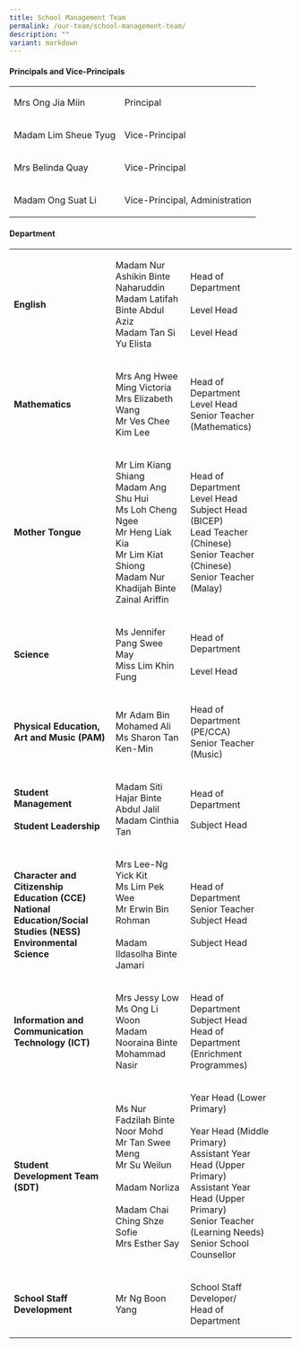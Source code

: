 ```yaml
---
title: School Management Team
permalink: /our-team/school-management-team/
description: ""
variant: markdown
---
```

<h4><strong>Principals and Vice-Principals</strong></h4><table><tbody><tr><td><p style="box-sizing: inherit; font-size: 1em;">Mrs Ong Jia Miin</p></td><td rowspan="1" colspan="1"><p style="box-sizing: inherit; font-size: 1em;">Principal</p></td></tr><tr><td rowspan="1" colspan="1"><p style="box-sizing: inherit; font-size: 1em;">Madam Lim Sheue Tyug</p></td><td rowspan="1" colspan="1"><p style="box-sizing: inherit; font-size: 1em;">Vice-Principal</p></td></tr><tr><td rowspan="1" colspan="1"><p style="box-sizing: inherit; font-size: 1em;">Mrs Belinda Quay</p></td><td rowspan="1" colspan="1"><p style="box-sizing: inherit; font-size: 1em;">Vice-Principal</p></td></tr><tr><td rowspan="1" colspan="1"><p style="box-sizing: inherit; font-size: 1em;">Madam Ong Suat Li</p></td><td rowspan="1" colspan="1"><p style="box-sizing: inherit; font-size: 1em;">Vice-Principal, Administration</p></td></tr></tbody></table><h4><strong>Department</strong></h4><table><tbody><tr><td rowspan="1" colspan="1"><p><strong>English</strong></p></td><td rowspan="1" colspan="1"><p>Madam Nur Ashikin Binte Naharuddin<br>Madam Latifah Binte Abdul Aziz<br>Madam Tan Si Yu Elista</p></td><td rowspan="1" colspan="1"><p>Head of Department<br><br>Level Head<br><br>Level Head</p></td><td rowspan="1" colspan="1"><p></p></td><td rowspan="1" colspan="1"><p></p></td></tr><tr><td rowspan="1" colspan="1"><p><strong>Mathematics</strong></p></td><td rowspan="1" colspan="1"><p>Mrs Ang Hwee Ming Victoria<br>Mrs Elizabeth Wang<br>Mr Ves Chee Kim Lee<br></p></td><td rowspan="1" colspan="1"><p>Head of Department<br>Level Head<br>Senior Teacher (Mathematics)</p></td></tr><tr><td rowspan="1" colspan="1"><p><strong>Mother Tongue</strong></p></td><td rowspan="1" colspan="1"><p>Mr Lim Kiang Shiang<br>Madam Ang Shu Hui<br>Ms Loh Cheng Ngee<br>Mr Heng Liak Kia<br>Mr Lim Kiat Shiong<br>Madam Nur Khadijah Binte Zainal Ariffin</p></td><td rowspan="1" colspan="1"><p>Head of Department<br>Level Head<br>Subject Head (BICEP)<br>Lead Teacher (Chinese)<br>Senior Teacher (Chinese)<br>Senior Teacher (Malay)</p></td></tr><tr><td rowspan="1" colspan="1"><p><strong>Science</strong></p></td><td rowspan="1" colspan="1"><p>Ms Jennifer Pang Swee May<br>Miss Lim Khin Fung</p></td><td rowspan="1" colspan="1"><p>Head of Department<br><br>Level Head</p></td></tr><tr></tr><tr><td rowspan="1" colspan="1"><p><strong>Physical Education, Art and Music (PAM)</strong></p></td><td rowspan="1" colspan="1"><p>Mr Adam Bin Mohamed Ali<br>Ms Sharon Tan Ken-Min</p></td><td rowspan="1" colspan="1"><p>Head of Department (PE/CCA)<br>Senior Teacher (Music)</p></td></tr><tr><td rowspan="1" colspan="1"><p><strong>Student Management</strong><br><strong><br>Student Leadership</strong></p></td><td rowspan="1" colspan="1"><p>Madam Siti Hajar Binte Abdul Jalil<br>Madam Cinthia Tan</p></td><td rowspan="1" colspan="1"><p>Head of Department<br></p><p>Subject Head</p></td></tr><tr><td rowspan="1" colspan="1"><p><strong>Character and Citizenship Education (CCE)<br>National Education/Social Studies (NESS)<br>Environmental Science</strong></p></td><td rowspan="1" colspan="1"><p>Mrs Lee-Ng Yick Kit<br>Ms Lim Pek Wee<br>Mr Erwin Bin Rohman<br><br>Madam Ildasolha Binte Jamari</p></td><td rowspan="1" colspan="1"><p>Head of Department<br>Senior Teacher<br>Subject Head<br><br>Subject Head</p></td></tr><tr><td rowspan="1" colspan="1"><p><strong>Information and Communication Technology (ICT)</strong></p></td><td rowspan="1" colspan="1"><p>Mrs Jessy Low<br>Ms Ong Li Woon<br>Madam Nooraina Binte Mohammad Nasir</p></td><td rowspan="1" colspan="1"><p>Head of Department<br>Subject Head<br>Head of Department (Enrichment Programmes)</p></td></tr><tr><td rowspan="1" colspan="1"><p><strong>Student Development Team (SDT)</strong></p></td><td rowspan="1" colspan="1"><p>Ms Nur Fadzilah Binte Noor Mohd<br>Mr Tan Swee Meng<br>Mr Su Weilun<br><br>Madam Norliza<br><br>Madam Chai Ching Shze Sofie<br>Mrs Esther Say</p></td><td rowspan="1" colspan="1"><p>Year Head (Lower Primary)<br><br>Year Head (Middle Primary)<br>Assistant Year Head (Upper Primary)<br>Assistant Year Head (Upper Primary)<br>Senior Teacher (Learning Needs)<br>Senior School Counsellor</p></td></tr><tr><td rowspan="1" colspan="1"><p><strong>School Staff Development</strong></p></td><td rowspan="1" colspan="1"><p>Mr Ng Boon Yang</p></td><td rowspan="1" colspan="1"><p>School Staff Developer/<br>Head of Department</p></td></tr></tbody></table><p></p>